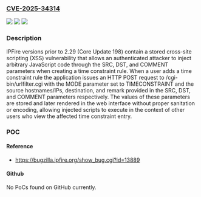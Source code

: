 ### [CVE-2025-34314](https://cve.mitre.org/cgi-bin/cvename.cgi?name=CVE-2025-34314)
![](https://img.shields.io/static/v1?label=Product&message=IPFire&color=blue)
![](https://img.shields.io/static/v1?label=Version&message=0%20&color=brightgreen)
![](https://img.shields.io/static/v1?label=Vulnerability&message=CWE-79%20Improper%20Neutralization%20of%20Input%20During%20Web%20Page%20Generation%20(XSS%20or%20'Cross-site%20Scripting')&color=brightgreen)

### Description

IPFire versions prior to 2.29 (Core Update 198) contain a stored cross-site scripting (XSS) vulnerability that allows an authenticated attacker to inject arbitrary JavaScript code through the SRC, DST, and COMMENT parameters when creating a time constraint rule. When a user adds a time constraint rule the application issues an HTTP POST request to /cgi-bin/urlfilter.cgi with the MODE parameter set to TIMECONSTRAINT and the source hostnames/IPs, destination, and remark provided in the SRC, DST, and COMMENT parameters respectively. The values of these parameters are stored and later rendered in the web interface without proper sanitation or encoding, allowing injected scripts to execute in the context of other users who view the affected time constraint entry.

### POC

#### Reference
- https://bugzilla.ipfire.org/show_bug.cgi?id=13889

#### Github
No PoCs found on GitHub currently.

